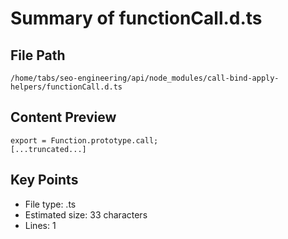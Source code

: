 # Summary of functionCall.d.ts
  
## File Path
`/home/tabs/seo-engineering/api/node_modules/call-bind-apply-helpers/functionCall.d.ts`

## Content Preview
```
export = Function.prototype.call;
[...truncated...]
```

## Key Points
- File type: .ts
- Estimated size: 33 characters
- Lines: 1
